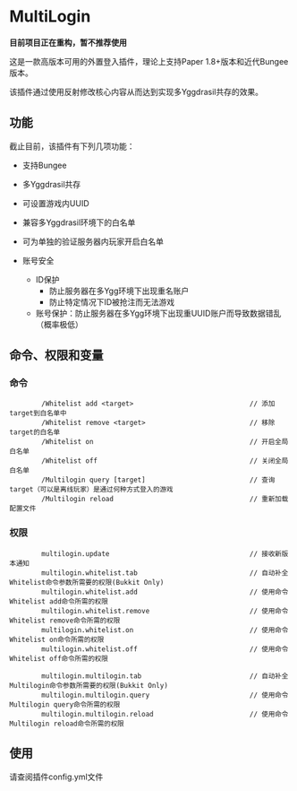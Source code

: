 # MultiLogin
**目前项目正在重构，暂不推荐使用**


这是一款高版本可用的外置登入插件，理论上支持Paper 1.8+版本和近代Bungee版本。

该插件通过使用反射修改核心内容从而达到实现多Yggdrasil共存的效果。

## 功能
截止目前，该插件有下列几项功能：
* 支持Bungee
* 多Yggdrasil共存
* 可设置游戏内UUID
* 兼容多Yggdrasil环境下的白名单
* 可为单独的验证服务器内玩家开启白名单

* 账号安全
  * ID保护
      * 防止服务器在多Ygg环境下出现重名账户
      * 防止特定情况下ID被抢注而无法游戏
  * 账号保护：防止服务器在多Ygg环境下出现重UUID账户而导致数据错乱（概率极低）

## 命令、权限和变量

### 命令
            /Whitelist add <target>                             // 添加target到白名单中
            /Whitelist remove <target>                          // 移除target的白名单
            /Whitelist on                                       // 开启全局白名单
            /Whitelist off                                      // 关闭全局白名单
            /Multilogin query [target]                          // 查询target（可以是离线玩家）是通过何种方式登入的游戏
            /Multilogin reload                                  // 重新加载配置文件
### 权限        
            multilogin.update                                   // 接收新版本通知
            multilogin.whitelist.tab                            // 自动补全Whitelist命令参数所需要的权限(Bukkit Only)
            multilogin.whitelist.add                            // 使用命令Whitelist add命令所需的权限
            multilogin.whitelist.remove                         // 使用命令Whitelist remove命令所需的权限
            multilogin.whitelist.on                             // 使用命令Whitelist on命令所需的权限
            multilogin.whitelist.off                            // 使用命令Whitelist off命令所需的权限
                    
            multilogin.multilogin.tab                           // 自动补全Multilogin命令参数所需要的权限(Bukkit Only)
            multilogin.multilogin.query                         // 使用命令Multilogin query命令所需的权限
            multilogin.multilogin.reload                        // 使用命令Multilogin reload命令所需的权限

## 使用
请查阅插件config.yml文件
